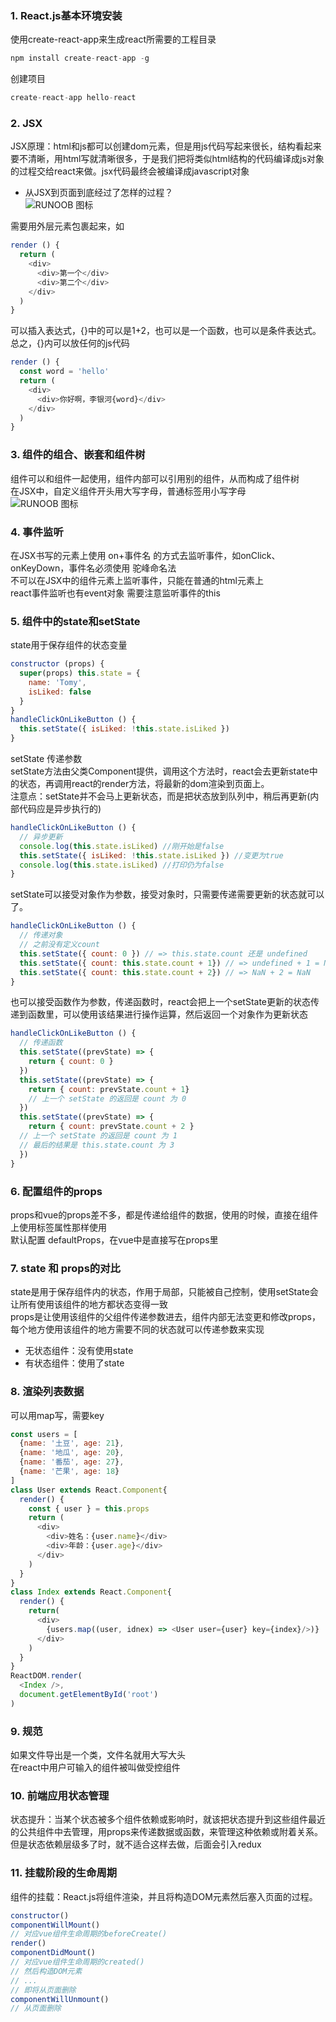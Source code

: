 ### 1. React.js基本环境安装
使用create-react-app来生成react所需要的工程目录
```javascript
npm install create-react-app -g
```
创建项目
```javascript
create-react-app hello-react
```
### 2. JSX
JSX原理：html和js都可以创建dom元素，但是用js代码写起来很长，结构看起来要不清晰，用html写就清晰很多，于是我们把将类似html结构的代码编译成js对象的过程交给react来做。jsx代码最终会被编译成javascript对象
- 从JSX到页面到底经过了怎样的过程？  
![RUNOOB 图标](../assets/jsx.png)  

需要用外层元素包裹起来，如
```javascript
render () {
  return (
    <div>
      <div>第⼀个</div>
      <div>第⼆个</div>
    </div>
  )
}
```
可以插入表达式，{}中的可以是1+2，也可以是一个函数，也可以是条件表达式。总之，{}内可以放任何的js代码
```javascript
render () {
  const word = 'hello'
  return (
    <div>
      <div>你好啊，李银河{word}</div>
    </div>
  )
}
```
### 3. 组件的组合、嵌套和组件树
组件可以和组件一起使用，组件内部可以引用别的组件，从而构成了组件树  
在JSX中，自定义组件开头用大写字母，普通标签用小写字母  
![RUNOOB 图标](../assets/component-tree.png)  
### 4. 事件监听
在JSX书写的元素上使用 on+事件名 的方式去监听事件，如onClick、onKeyDown，事件名必须使用 驼峰命名法  
不可以在JSX中的组件元素上监听事件，只能在普通的html元素上  
react事件监听也有event对象
需要注意监听事件的this
### 5. 组件中的state和setState
state用于保存组件的状态变量
```javascript
constructor (props) {
  super(props) this.state = {
    name: 'Tomy',
    isLiked: false
  }
}
handleClickOnLikeButton () {
  this.setState({ isLiked: !this.state.isLiked })
}
```
setState 传递参数  
setState方法由父类Component提供，调用这个方法时，react会去更新state中的状态，再调用react的render方法，将最新的dom渲染到页面上。  
注意点：setState并不会马上更新状态，而是把状态放到队列中，稍后再更新(内部代码应是异步执行的)  
```javascript
handleClickOnLikeButton () {
  // 异步更新
  console.log(this.state.isLiked) //刚开始是false
  this.setState({ isLiked: !this.state.isLiked }) //变更为true
  console.log(this.state.isLiked) //打印仍为false
}
```  
setState可以接受对象作为参数，接受对象时，只需要传递需要更新的状态就可以了。  
```javascript
handleClickOnLikeButton () {
  // 传递对象
  // 之前没有定义count
  this.setState({ count: 0 }) // => this.state.count 还是 undefined
  this.setState({ count: this.state.count + 1}) // => undefined + 1 = NaN
  this.setState({ count: this.state.count + 2}) // => NaN + 2 = NaN
}
```  
也可以接受函数作为参数，传递函数时，react会把上一个setState更新的状态传递到函数里，可以使用该结果进行操作运算，然后返回一个对象作为更新状态  
```javascript
handleClickOnLikeButton () {
  // 传递函数
  this.setState((prevState) => {
    return { count: 0 } 
  })
  this.setState((prevState) => {
    return { count: prevState.count + 1}
    // 上⼀个 setState 的返回是 count 为 0
  })
  this.setState((prevState) => {
    return { count: prevState.count + 2 }
  // 上⼀个 setState 的返回是 count 为 1
  // 最后的结果是 this.state.count 为 3
  })
}
```
### 6. 配置组件的props 
props和vue的props差不多，都是传递给组件的数据，使用的时候，直接在组件上使用标签属性那样使用  
默认配置 defaultProps，在vue中是直接写在props里
### 7. state 和 props的对比
state是用于保存组件内的状态，作用于局部，只能被自己控制，使用setState会让所有使用该组件的地方都状态变得一致  
props是让使用该组件的父组件传递参数进去，组件内部无法变更和修改props，每个地方使用该组件的地方需要不同的状态就可以传递参数来实现
- 无状态组件：没有使用state  
- 有状态组件：使用了state
### 8. 渲染列表数据
可以用map写，需要key
```javascript
const users = [
  {name: '土豆', age: 21},
  {name: '地瓜', age: 20},
  {name: '番茄', age: 27},
  {name: '芒果', age: 18}
]
class User extends React.Component{
  render() {
    const { user } = this.props
    return (
      <div>
        <div>姓名：{user.name}</div>
        <div>年龄：{user.age}</div>
      </div>
    )
  }
}
class Index extends React.Component{
  render() {
    return(
      <div>
        {users.map((user, idnex) => <User user={user} key={index}/>)}
      </div>
    )
  }
}
ReactDOM.render(
  <Index />,
  document.getElementById('root')
)
```
### 9. 规范
如果文件导出是一个类，文件名就用大写大头  
在react中用户可输入的组件被叫做受控组件
### 10. 前端应用状态管理
状态提升：当某个状态被多个组件依赖或影响时，就该把状态提升到这些组件最近的公共组件中去管理，用props来传递数据或函数，来管理这种依赖或附着关系。但是状态依赖层级多了时，就不适合这样去做，后面会引入redux
### 11. 挂载阶段的生命周期
组件的挂载：React.js将组件渲染，并且将构造DOM元素然后塞入页面的过程。
```javascript
constructor()
componentWillMount()
// 对应vue组件生命周期的beforeCreate()
render()
componentDidMount()
// 对应vue组件生命周期的created()
// 然后构造DOM元素
// ...
// 即将从页面删除
componentWillUnmount()
// 从页面删除
```
